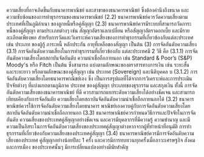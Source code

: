 ความเสี่ยงที่อาจเกิดขึ้นกับธนาคารพาณิชย์ และสาขาของธนาคารพาณิชย์ ซึ่งต้องคำนึงถึงขนาด
และความซับซ้อนของการทําธุรกรรมของธนาคารพาณิชย์
(2.2) ธนาคารพาณิชย์ควรวัดความเสี่ยงตามประเทศที่เป็นภูมิลำเนา
ของลูกหนี้หรือคู่สัญญา
(2.3) ธนาคารพาณิชย์ควรมีระบบที่สามารถวัดภาระหนี้ของคู่สัญญา
ตามประเภทต่างๆ เช่น สัญญาอัตราแลกเปลี่ยน หรือสัญญาอัตราดอกเบี้ย และมีรายละเอียดเพียงพอ
สำหรับการวัดและวิเคราะห์ความเสี่ยงของการทำธุรกรรมที่เกี่ยวข้องกับแต่ละประเทศ เช่น ประเภท
ของผู้กู้ ภาระหนี้ หลักประกัน อายุที่เหลือของสัญญา เป็นต้น
(3) การจัดอันดับความเสี่ยง
(3.1) การจัดอันดับความเสี่ยงในการทําธุรกรรมที่เกี่ยวข้องกับ
แต่ละประเทศมี 2 วิธี คือ
(3.1.1) การจัดอันดับความเสี่ยงโดยสถาบันจัดอันดับ
ความน่าเชื่อถือภายนอก เช่น Standard & Poor’s (S&P) Moody's หรือ Fitch เป็นต้น ซึ่งสามารถ
แบ่งตามลักษณะของตราสารทางการเงิน เช่น ระยะสั้น และระยะยาว หรือตามลักษณะของคู่สัญญา
เช่น ประเทศ (Sovereign) และนิติบุคคล
บ
(3.1.2) การจัดอันดับความเสี่ยงโดยธนาคารพาณิชย์เอง ซึ่ง
เป็นการสรุปผลที่ได้จากการวิเคราะห์และการประเมินปัจจัยต่างๆ ที่แบ่งแยกตามภูมิภาค ประเทศ
ของคู่สัญญา ประเภทของธุรกรรม และสกุลเงิน ทั้งนี้ การจัดอันดับความเสี่ยงของธนาคารพาณิชย์
ที่ดี ควรสามารถแยกระดับความเสี่ยงได้อย่างชัดเจน และสามารถเทียบเคียงกับการจัดอันดับ
ความเสี่ยงโดยสถาบันจัดอันดับความน่าเชื่อถือภายนอกได้
(3.2) ธนาคารพาณิชย์ควรใช้การจัดอันดับความเสี่ยงโดยธนาคาร
พาณิชย์เองควบคู่กับการจัดอันดับความเสี่ยงโดยสถาบันจัดอันดับความน่าเชื่อถือภายนอก
(3.3) ธนาคารพาณิชย์ควรกําหนดวิธีการและปัจจัยในการจัดอันดับ
ความเสี่ยงของประเทศคู่สัญญาอย่างชัดเจน และควรมีบุคลากรที่มีความรู้ ความชำนาญ และมี
ความเป็นอิสระในการจัดอันดับความเสี่ยงของประเทศคู่สัญญาต่างหากจากผู้ที่ทำหน้าที่อนุมัติ
การทำธุรกรรมที่เกี่ยวข้องกับความเสี่ยงของประเทศคู่สัญญา
(3.4) ธนาคารพาณิชย์ควรมีการจัดอันดับความเสี่ยงของประเทศ
คู่สัญญาอย่างน้อยปีละ 1 ครั้ง และควรมีการทบทวนทุกครั้งเมื่อภาวะเศรษฐกิจ สังคม และการเมือง
ของประเทศนั้นๆ มีการเปลี่ยนแปลงอย่างมีนัยสำคัญ

